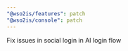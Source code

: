 ```yaml
---
"@wso2is/features": patch
"@wso2is/console": patch
---
```


Fix issues in social login in AI login flow
